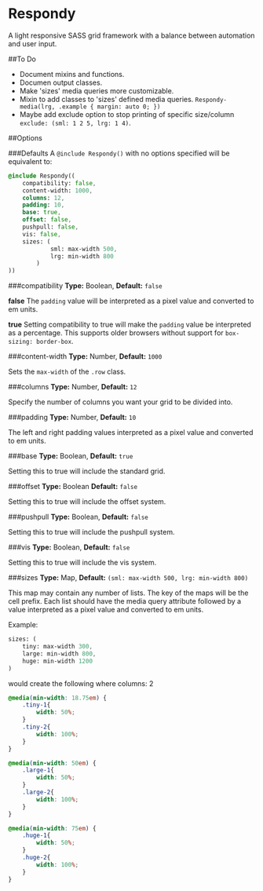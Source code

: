 # Respondy
A light responsive SASS grid framework with a balance between automation and user input.

##To Do
* Document mixins and functions.
* Documen output classes.
* Make 'sizes' media queries more customizable.
* Mixin to add classes to 'sizes' defined media queries. `Respondy-media(lrg, .example { margin: auto 0; })`
* Maybe add exclude option to stop printing of specific size/column `exclude: (sml: 1 2 5, lrg: 1 4)`.

##Options

###Defaults
A `@include Respondy()` with no options specified will be equivalent to:
```sass
@include Respondy((
	compatibility: false,
	content-width: 1000,
	columns: 12,
	padding: 10,
	base: true,
	offset: false,
	pushpull: false,
	vis: false,
	sizes: (
			sml: max-width 500,
			lrg: min-width 800
		)
))
```

###compatibility
**Type:** Boolean,
**Default:** `false`

**false**
The `padding` value will be interpreted as a pixel value and converted to em units.

**true**
Setting compatibility to true will make the `padding` value be interpreted as a percentage. This supports older browsers without support for `box-sizing: border-box`.

###content-width
**Type:** Number,
**Default:** `1000`

Sets the `max-width` of the `.row` class.

###columns
**Type:** Number,
**Default:** `12`

Specify the number of columns you want your grid to be divided into.

###padding
**Type:** Number,
**Default:** `10`

The left and right padding values interpreted as a pixel value and converted to em units.

###base
**Type:** Boolean,
**Default:** `true`

Setting this to true will include the standard grid.

###offset
**Type:** Boolean
**Default:** `false`

Setting this to true will include the offset system.

###pushpull
**Type:** Boolean,
**Default:** `false`

Setting this to true will include the pushpull system.

###vis
**Type:** Boolean,
**Default:** `false`

Setting this to true will include the vis system.

###sizes
**Type:** Map,
**Default:** `(sml: max-width 500, lrg: min-width 800)`

This map may contain any number of lists. The key of the maps will be the cell prefix. Each list should have the media query attribute followed by a value interpreted as a pixel value and converted to em units. 

Example:
```sass
sizes: (
	tiny: max-width 300,
	large: min-width 800,
	huge: min-width 1200
)
```
would create the following where columns: 2
```css
@media(min-width: 18.75em) {
	.tiny-1{
		width: 50%;
	}
	.tiny-2{
		width: 100%;
	}
}

@media(min-width: 50em) {
	.large-1{
		width: 50%;
	}
	.large-2{
		width: 100%;
	}
}

@media(min-width: 75em) {
	.huge-1{
		width: 50%;
	}
	.huge-2{
		width: 100%;
	}
}
```